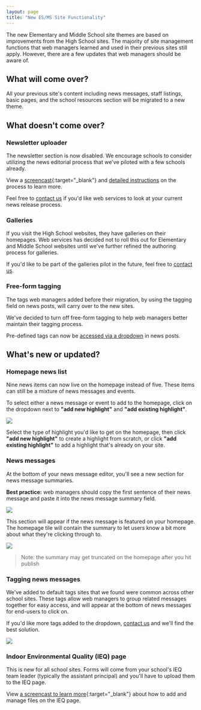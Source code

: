 ```yaml
---
layout: page
title: "New ES/MS Site Functionality"
---
```


The new Elementary and Middle School site themes are based on improvements from the High School sites. The majority of site management functions that web managers learned and used in their previous sites still apply. However, there are a few updates that web managers should be aware of. 

## What will come over?

All your previous site's content including news messages, staff listings, basic pages, and the school resources section will be migrated to a new theme. 

## What doesn't come over?

### Newsletter uploader

The newsletter section is now disabled. We encourage schools to consider utilizing the news editorial process that we've piloted with a few schools already. 

View a [screencast](https://vimeo.com/122653964){:target="_blank"} and [detailed instructions](http://hcpss.github.io/school-messenger-help/2014/02/17/editorial-process.html) on the process to learn more.

Feel free to <a href="mailto:webmaster@hcpss.org">contact us</a> if you'd like web services to look at your current news release process. 

### Galleries

If you visit the High School websites, they have galleries on their homepages. Web services has decided not to roll this out for Elementary and Middle School websites until we've further refined the authoring process for galleries. 

If you'd like to be part of the galleries pilot in the future, feel free to <a href="mailto:webmaster@hcpss.org">contact us</a>.

### Free-form tagging

The tags web managers added before their migration, by using the tagging field on news posts, will carry over to the new sites.

We've decided to turn off free-form tagging to help web managers better maintain their tagging process.

Pre-defined tags can now be <a href="#tags">accessed via a dropdown</a> in news posts.

## What's new or updated?

### Homepage news list

Nine news items can now live on the homepage instead of five. These items can still be a mixture of news messages and events. 

To select either a news message or event to add to the homepage, click on the dropdown next to **"add new highlight"** and **"add existing highlight"**.

![](/schoolsites-help/images/es-ms-functionality/news-versus-event.png)

Select the type of highlight you'd like to get on the homepage, then click **"add new highlight"** to create a highlight from scratch, or click **"add existing highlight"** to add a highlight that's already on your site.

### News messages

At the bottom of your news message editor, you'll see a new section for news message summaries. 

**Best practice:** web managers should copy the first sentence of their news message and paste it into the news message summary field. 

![](/schoolsites-help/images/es-ms-functionality/news-message-summary.png)

This section will appear if the news message is featured on your homepage. The homepage tile will contain the summary to let users know a bit more about what they're clicking through to. 

![](/schoolsites-help/images/es-ms-functionality/news-message-title.png)

> Note: the summary may get truncated on the homepage after you hit publish

<span id="tags"></span>

### Tagging news messages

We've added to default tags sites that we found were common across other school sites. These tags allow web managers to group related messages together for easy access, and will appear at the bottom of news messages for end-users to click on.

If you'd like more tags added to the dropdown, <a href="mailto:webmaster@hcpss.org">contact us</a> and we'll find the best solution.

![](/schoolsites-help/images/es-ms-functionality/news-post-tagging.png)

### Indoor Environmental Quality (IEQ) page

This is new for all school sites. Forms will come from your school's IEQ team leader (typically the assistant principal) and you'll have to upload them to the IEQ page.

View [a screencast to learn more](https://vimeo.com/180625052){:target="_blank"} about how to add and manage files on the IEQ page.
